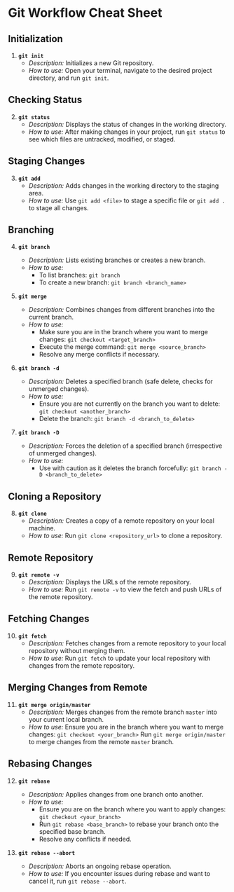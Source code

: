 # Git Workflow Cheat Sheet

## Initialization

1. **`git init`**
   - _Description:_ Initializes a new Git repository.
   - _How to use:_ Open your terminal, navigate to the desired project directory, and run `git init`.

## Checking Status

2. **`git status`**
   - _Description:_ Displays the status of changes in the working directory.
   - _How to use:_ After making changes in your project, run `git status` to see which files are untracked, modified, or staged.

## Staging Changes

3. **`git add`**
   - _Description:_ Adds changes in the working directory to the staging area.
   - _How to use:_ Use `git add <file>` to stage a specific file or `git add .` to stage all changes.

## Branching

4. **`git branch`**

   - _Description:_ Lists existing branches or creates a new branch.
   - _How to use:_
     - To list branches: `git branch`
     - To create a new branch: `git branch <branch_name>`

5. **`git merge`**

   - _Description:_ Combines changes from different branches into the current branch.
   - _How to use:_
     - Make sure you are in the branch where you want to merge changes: `git checkout <target_branch>`
     - Execute the merge command: `git merge <source_branch>`
     - Resolve any merge conflicts if necessary.

6. **`git branch -d`**

   - _Description:_ Deletes a specified branch (safe delete, checks for unmerged changes).
   - _How to use:_
     - Ensure you are not currently on the branch you want to delete: `git checkout <another_branch>`
     - Delete the branch: `git branch -d <branch_to_delete>`

7. **`git branch -D`**
   - _Description:_ Forces the deletion of a specified branch (irrespective of unmerged changes).
   - _How to use:_
     - Use with caution as it deletes the branch forcefully: `git branch -D <branch_to_delete>`

## Cloning a Repository

8. **`git clone`**
   - _Description:_ Creates a copy of a remote repository on your local machine.
   - _How to use:_ Run `git clone <repository_url>` to clone a repository.

## Remote Repository

9. **`git remote -v`**
   - _Description:_ Displays the URLs of the remote repository.
   - _How to use:_ Run `git remote -v` to view the fetch and push URLs of the remote repository.

## Fetching Changes

10. **`git fetch`**
    - _Description:_ Fetches changes from a remote repository to your local repository without merging them.
    - _How to use:_ Run `git fetch` to update your local repository with changes from the remote repository.

## Merging Changes from Remote

11. **`git merge origin/master`**
    - _Description:_ Merges changes from the remote branch `master` into your current local branch.
    - _How to use:_ Ensure you are in the branch where you want to merge changes: `git checkout <your_branch>`
      Run `git merge origin/master` to merge changes from the remote `master` branch.

## Rebasing Changes

12. **`git rebase`**

    - _Description:_ Applies changes from one branch onto another.
    - _How to use:_
      - Ensure you are on the branch where you want to apply changes: `git checkout <your_branch>`
      - Run `git rebase <base_branch>` to rebase your branch onto the specified base branch.
      - Resolve any conflicts if needed.

13. **`git rebase --abort`**
    - _Description:_ Aborts an ongoing rebase operation.
    - _How to use:_ If you encounter issues during rebase and want to cancel it, run `git rebase --abort`.
